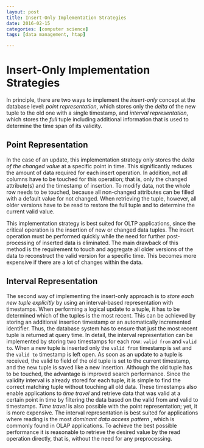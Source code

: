 ```yaml
---
layout: post
title: Insert-Only Implementation Strategies
date: 2016-02-15
categories: [computer science]
tags: [data management, htap]

---
```



# Insert-Only Implementation Strategies

In principle, there are two ways to implement the *insert-only* concept at the database level: *point representation*, which stores only the *delta* of the new tuple to the old one with a single timestamp, and *interval representation*, which stores the *full* tuple including additional information that is used to determine the time span of its validity.


## Point Representation

In the case of an update, this implementation strategy only stores the *delta of the changed value* at a specific point in time. This significantly reduces the amount of data required for each insert operation. In addition, not all columns have to be touched for this operation; that is, only the changed attribute(s) and the timestamp of insertion. To modify data, not the whole row needs to be touched, because all non-changed attributes can be filled with a default value for not changed. When retrieving the tuple, however, all older versions have to be read to restore the full tuple and to determine the current valid value.

This implementation strategy is best suited for OLTP applications, since the critical operation is the insertion of new or changed data tuples. The insert operation must be performed quickly while the need for further post-processing of inserted data is eliminated. The main drawback of this method is the requirement to touch and aggregate all older versions of the data to reconstruct the valid version for a specific time. This becomes more expensive if there are a lot of changes within the data.


## Interval Representation

The second way of implementing the insert-only approach is to *store each new tuple explicitly* by using an interval-based representation with timestamps. When performing a logical update to a tuple, it has to be determined which of the tuples is the most recent. This can be achieved by storing an additional insertion timestamp or an automatically incremented identifier. Thus, the database system has to ensure that just the most recent tuple is returned at query time. In detail, the interval representation can be implemented by storing two timestamps for each row: `valid from` and `valid to`. When a new tuple is inserted only the `valid from` timestamp is set and the `valid to` timestamp is left open. As soon as an update to a tuple is received, the valid to field of the old tuple is set to the current timestamp, and the new tuple is saved like a new insertion. Although the old tuple has to be touched, the advantage is improved search performance. Since the validity interval is already stored for each tuple, it is simple to find the correct matching tuple without touching all old data. These timestamps also enable applications to *time travel* and retrieve data that was valid at a certain point in time by filtering the data based on the valid from and valid to timestamps. *Time travel* is also possible with the point representation; yet, it is more expensive. The interval representation is best suited for applications where reading is the most *dominant data access pattern*      , which is commonly found in OLAP applications. To achieve the best possible performance it is reasonable to retrieve the desired value by the read operation directly, that is, without the need for any preprocessing.
